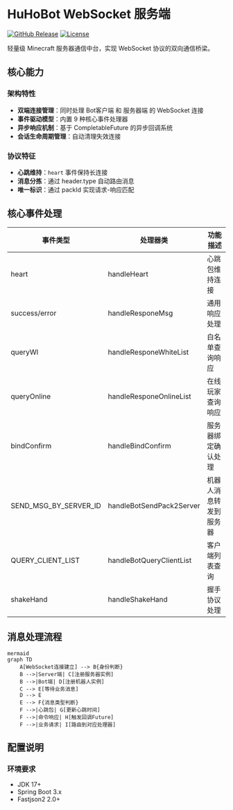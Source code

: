 # HuHoBot WebSocket 服务端

[![GitHub Release](https://img.shields.io/github/v/release/HuHoBot/WebSocketServer?style=flat-square)](https://github.com/HuHoBot/WebSocketServer/releases)
[![License](https://img.shields.io/github/license/HuHoBot/WebSocketServer?style=flat-square)](https://github.com/HuHoBot/WebSocketServer/blob/main/LICENSE)

轻量级 Minecraft 服务器通信中台，实现 WebSocket 协议的双向通信桥梁。

## 核心能力

### 架构特性

- **双端连接管理**：同时处理 Bot客户端 和 服务器端 的 WebSocket 连接
- **事件驱动模型**：内置 9 种核心事件处理器
- **异步响应机制**：基于 CompletableFuture 的异步回调系统
- **会话生命周期管理**：自动清理失效连接

### 协议特征

- **心跳维持**：`heart` 事件保持长连接
- **消息分拣**：通过 header.type 自动路由消息
- **唯一标识**：通过 packId 实现请求-响应匹配

## 核心事件处理

| 事件类型                  | 处理器类                     | 功能描述        |
|-----------------------|--------------------------|-------------|
| heart                 | handleHeart              | 心跳包维持连接     |
| success/error         | handleResponeMsg         | 通用响应处理      |
| queryWl               | handleResponeWhiteList   | 白名单查询响应     |
| queryOnline           | handleResponeOnlineList  | 在线玩家查询响应    |
| bindConfirm           | handleBindConfirm        | 服务器绑定确认处理   |
| SEND_MSG_BY_SERVER_ID | handleBotSendPack2Server | 机器人消息转发到服务器 |
| QUERY_CLIENT_LIST     | handleBotQueryClientList | 客户端列表查询     |
| shakeHand             | handleShakeHand          | 握手协议处理      |

## 消息处理流程

```
mermaid
graph TD 
    A[WebSocket连接建立] --> B{身份判断} 
    B -->|Server端| C[注册服务器实例] 
    B -->|Bot端| D[注册机器人实例] 
    C --> E[等待业务消息] 
    D --> E 
    E --> F{消息类型判断} 
    F -->|心跳包| G[更新心跳时间] 
    F -->|命令响应| H[触发回调Future] 
    F -->|业务请求| I[路由到对应处理器]
```

## 配置说明

### 环境要求

- JDK 17+
- Spring Boot 3.x
- Fastjson2 2.0+


